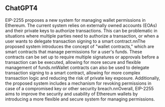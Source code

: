 ## ChatGPT4

EIP-2255 proposes a new system for managing wallet permissions in Ethereum. The current system relies on externally owned accounts (EOAs) and their private keys to authorize transactions. This can be problematic in situations where multiple parties need to authorize a transaction, or when a user wants to delegate transaction signing to a smart contract.nnThe proposed system introduces the concept of "wallet contracts," which are smart contracts that manage permissions for a user's funds. These contracts can be set up to require multiple signatures or approvals before a transaction can be executed, allowing for more secure and flexible management of funds.nnWallet contracts can also be used to delegate transaction signing to a smart contract, allowing for more complex transaction logic and reducing the risk of private key exposure. Additionally, the proposed system includes a mechanism for revoking permissions in case of a compromised key or other security breach.nnOverall, EIP-2255 aims to improve the security and usability of Ethereum wallets by introducing a more flexible and secure system for managing permissions.

